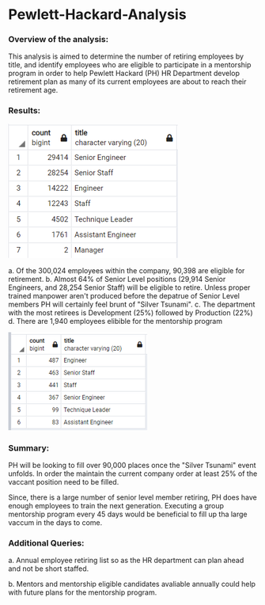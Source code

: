 # Pewlett-Hackard-Analysis

### Overview of the analysis: 

This analysis is aimed to determine the number of retiring employees by title, and identify employees who are eligible to participate in a mentorship program in order to help Pewlett Hackard (PH) HR Department develop retirement plan as many of its current employees are about to reach their retirement age.

### Results:
![retiring_titles](https://github.com/Shikharbhd/Pewlett-Hackard-Analysis/blob/main/Analysis_Projects_Folder/Pewlett-Hackard-Analysis%20Folder/retiring_titles.png)

a. Of the 300,024 employees within the company, 90,398 are eligible for retirement.
b. Almost 64% of Senior Level positions (29,914 Senior Engineers, and 28,254 Senior Staff) will be eligible to retire. Unless proper trained manpower aren't produced before the depatrue of Senior Level members PH will certainly feel brunt of "Silver Tsunami".
c. The department with the most retirees is Development (25%) followed by Production (22%)
d. There are 1,940 employees elibible for the mentorship program

![mentorship_eligibility](https://github.com/Shikharbhd/Pewlett-Hackard-Analysis/blob/main/Analysis_Projects_Folder/Pewlett-Hackard-Analysis%20Folder/mentorship_eligibility.png)

### Summary: 

PH will be looking to fill over 90,000 places once the "Silver Tsunami" event unfolds. In order the maintain the current company order at least 25% of the vaccant position need to be filled.     

Since, there is a large number of senior level member retiring, PH does have enough employees to train the next generation. Executing a group mentorship program every 45 days would be beneficial to fill up tha large vaccum in the days to come.      

### Additional Queries:

a. Annual employee retiring list so as the HR department can plan ahead and not be short staffed.  

b. Mentors and mentorship eligible candidates avaliable annually could help with future plans for the mentorship program. 
